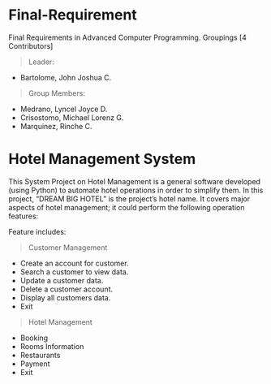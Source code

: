 # Final-Requirement
Final Requirements in Advanced Computer Programming. Groupings [4 Contributors]

> Leader:
  - Bartolome, John Joshua C.
> Group Members:
  - Medrano, Lyncel Joyce D.
  - Crisostomo, Michael Lorenz G.
  - Marquinez, Rinche C.
  
# Hotel Management System

This System Project on Hotel Management is a general software developed (using Python) to automate hotel operations in order to simplify them. In this project, “DREAM BIG HOTEL” is the project’s hotel name. It covers major aspects of hotel management; it could perform the following operation features:

Feature includes:
> Customer Management
  - Create an account for customer.
  - Search a customer to view data.
  - Update a customer data.
  - Delete a customer account.
  - Display all customers data.
  - Exit

> Hotel Management
  - Booking
  - Rooms Information
  - Restaurants
  - Payment
  - Exit
